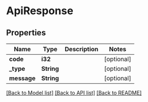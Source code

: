 # ApiResponse

## Properties

Name | Type | Description | Notes
------------ | ------------- | ------------- | -------------
**code** | **i32** |  | [optional] 
**_type** | **String** |  | [optional] 
**message** | **String** |  | [optional] 

[[Back to Model list]](../README.md#documentation-for-models) [[Back to API list]](../README.md#documentation-for-api-endpoints) [[Back to README]](../README.md)


